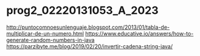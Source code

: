 # prog2_02220131053_A_2023
http://puntocomnoesunlenguaje.blogspot.com/2013/01/tabla-de-multiplicar-de-un-numero.html
https://www.educative.io/answers/how-to-generate-random-numbers-in-java
https://parzibyte.me/blog/2019/02/20/invertir-cadena-string-java/

